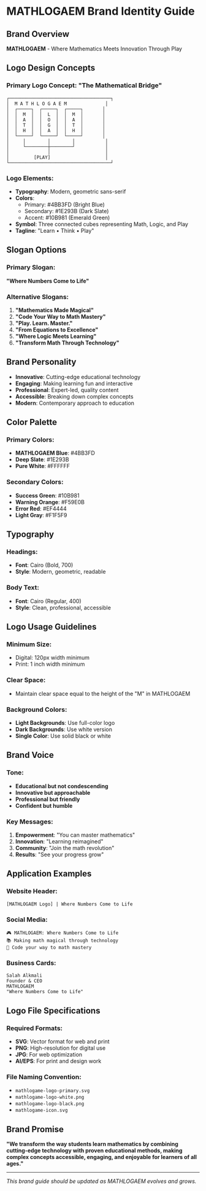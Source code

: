 # MATHLOGAEM Brand Identity Guide

## Brand Overview

**MATHLOGAEM** - Where Mathematics Meets Innovation Through Play

## Logo Design Concepts

### Primary Logo Concept: "The Mathematical Bridge"

```
┌─────────────────────────────────────┐
│  M A T H L O G A E M              │
│  ┌─────┐  ┌─────┐  ┌─────┐       │
│  │  M  │  │  L  │  │  M  │       │
│  │  A  │  │  O  │  │  A  │       │
│  │  T  │  │  G  │  │  T  │       │
│  │  H  │  │  A  │  │  H  │       │
│  └─────┘  └─────┘  └─────┘       │
│     │        │        │           │
│     └────────┼────────┘           │
│              │                    │
│         [PLAY]                    │
└─────────────────────────────────────┘
```

### Logo Elements:

- **Typography**: Modern, geometric sans-serif
- **Colors**:
  - Primary: #4BB3FD (Bright Blue)
  - Secondary: #1E293B (Dark Slate)
  - Accent: #10B981 (Emerald Green)
- **Symbol**: Three connected cubes representing Math, Logic, and Play
- **Tagline**: "Learn • Think • Play"

## Slogan Options

### Primary Slogan:

**"Where Numbers Come to Life"**

### Alternative Slogans:

1. **"Mathematics Made Magical"**
2. **"Code Your Way to Math Mastery"**
3. **"Play. Learn. Master."**
4. **"From Equations to Excellence"**
5. **"Where Logic Meets Learning"**
6. **"Transform Math Through Technology"**

## Brand Personality

- **Innovative**: Cutting-edge educational technology
- **Engaging**: Making learning fun and interactive
- **Professional**: Expert-led, quality content
- **Accessible**: Breaking down complex concepts
- **Modern**: Contemporary approach to education

## Color Palette

### Primary Colors:

- **MATHLOGAEM Blue**: #4BB3FD
- **Deep Slate**: #1E293B
- **Pure White**: #FFFFFF

### Secondary Colors:

- **Success Green**: #10B981
- **Warning Orange**: #F59E0B
- **Error Red**: #EF4444
- **Light Gray**: #F1F5F9

## Typography

### Headings:

- **Font**: Cairo (Bold, 700)
- **Style**: Modern, geometric, readable

### Body Text:

- **Font**: Cairo (Regular, 400)
- **Style**: Clean, professional, accessible

## Logo Usage Guidelines

### Minimum Size:

- Digital: 120px width minimum
- Print: 1 inch width minimum

### Clear Space:

- Maintain clear space equal to the height of the "M" in MATHLOGAEM

### Background Colors:

- **Light Backgrounds**: Use full-color logo
- **Dark Backgrounds**: Use white version
- **Single Color**: Use solid black or white

## Brand Voice

### Tone:

- **Educational but not condescending**
- **Innovative but approachable**
- **Professional but friendly**
- **Confident but humble**

### Key Messages:

1. **Empowerment**: "You can master mathematics"
2. **Innovation**: "Learning reimagined"
3. **Community**: "Join the math revolution"
4. **Results**: "See your progress grow"

## Application Examples

### Website Header:

```
[MATHLOGAEM Logo] | Where Numbers Come to Life
```

### Social Media:

```
🎮 MATHLOGAEM: Where Numbers Come to Life
📚 Making math magical through technology
🚀 Code your way to math mastery
```

### Business Cards:

```
Salah Alkmali
Founder & CEO
MATHLOGAEM
"Where Numbers Come to Life"
```

## Logo File Specifications

### Required Formats:

- **SVG**: Vector format for web and print
- **PNG**: High-resolution for digital use
- **JPG**: For web optimization
- **AI/EPS**: For print and design work

### File Naming Convention:

- `mathlogame-logo-primary.svg`
- `mathlogame-logo-white.png`
- `mathlogame-logo-black.png`
- `mathlogame-icon.svg`

## Brand Promise

**"We transform the way students learn mathematics by combining cutting-edge technology with proven educational methods, making complex concepts accessible, engaging, and enjoyable for learners of all ages."**

---

_This brand guide should be updated as MATHLOGAEM evolves and grows._
